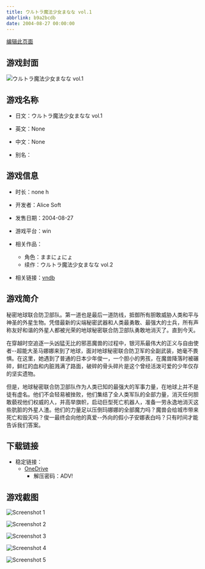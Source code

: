 ```yaml
---
title: ウルトラ魔法少女まなな vol.1
abbrlink: b9a2bcdb
date: 2004-08-27 00:00:00
---
```

[编辑此页面](https://github.com/ACG-3/ADV3-source/blob/main/source/_posts/games/RanceVI%20-%E3%82%BC%E3%82%B9%E5%B4%A9%E5%A3%8A-.md)

## 游戏封面

![ウルトラ魔法少女まなな vol.1](https://pan.timero.xyz/d/onedrive/img_lib_001/RanceVI%20-%E3%82%BC%E3%82%B9%E5%B4%A9%E5%A3%8A-_cover.avif)


## 游戏名称

- 日文：ウルトラ魔法少女まなな vol.1
- 英文：None
- 中文：None

- 别名：


## 游戏信息

- 时长：none h
- 开发者：Alice Soft
- 发售日期：2004-08-27
- 游戏平台：win
- 相关作品：
   - 角色：ままにょにょ
   - 续作：ウルトラ魔法少女まなな vol.2

- 相关链接：[vndb](https://vndb.org/v2036)


## 游戏简介

秘密地球联合防卫部队。第一道也是最后一道防线，抵御所有胆敢威胁人类和平与神圣的外星生物。凭借最新的尖端秘密武器和人类最勇敢、最强大的士兵，所有声称友好和谐的外星人都被光荣的地球秘密联合防卫部队勇敢地消灭了。直到今天。

在穿越时空追逐一头凶猛无比的邪恶魔兽的过程中，银河系最伟大的正义与自由使者--超能大圣马娜娜来到了地球，面对地球秘密联合防卫军的全副武装，她毫不畏惧。在这里，她遇到了普通的日本少年俊一，一个胆小的男孩，在魔兽降落时被碾碎，鲜红的血和内脏溅满了路面，破碎的骨头碎片是这个曾经活泼可爱的少年仅存的坚实遗物。

但是，地球秘密联合防卫部队作为人类已知的最强大的军事力量，在地球上并不是徒有虚名。他们不会轻易被挫败，他们集结了全人类军队的全部力量，消灭任何胆敢藐视他们权威的人，并高举旗帜，启动巨型死亡机器人，准备一劳永逸地消灭这些肮脏的外星人渣。他们的力量足以压倒玛娜娜的全部魔力吗？魔兽会给城市带来死亡和毁灭吗？俊一最终会向他的真爱--外向的假小子安娜表白吗？只有时间才能告诉我们答案。




## 下载链接


- 稳定链接：
    - [OneDrive](https://pan.timero.xyz/onedrive/adv_lib_001/RanceVI%20-%E3%82%BC%E3%82%B9%E5%B4%A9%E5%A3%8A-)
        - 解压密码：ADV!


## 游戏截图


![Screenshot 1](https://pan.timero.xyz/d/onedrive/img_lib_001/RanceVI%20-%E3%82%BC%E3%82%B9%E5%B4%A9%E5%A3%8A-_Screenshot_1.avif)

![Screenshot 2](https://pan.timero.xyz/d/onedrive/img_lib_001/RanceVI%20-%E3%82%BC%E3%82%B9%E5%B4%A9%E5%A3%8A-_Screenshot_2.avif)

![Screenshot 3](https://pan.timero.xyz/d/onedrive/img_lib_001/RanceVI%20-%E3%82%BC%E3%82%B9%E5%B4%A9%E5%A3%8A-_Screenshot_3.avif)

![Screenshot 4](https://pan.timero.xyz/d/onedrive/img_lib_001/RanceVI%20-%E3%82%BC%E3%82%B9%E5%B4%A9%E5%A3%8A-_Screenshot_4.avif)

![Screenshot 5](https://pan.timero.xyz/d/onedrive/img_lib_001/RanceVI%20-%E3%82%BC%E3%82%B9%E5%B4%A9%E5%A3%8A-_Screenshot_5.avif)

